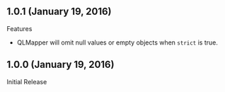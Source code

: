 ## 1.0.1 (January 19, 2016)

Features

- QLMapper will omit null values or empty objects when ```strict``` is true.

## 1.0.0 (January 19, 2016)

Initial Release
